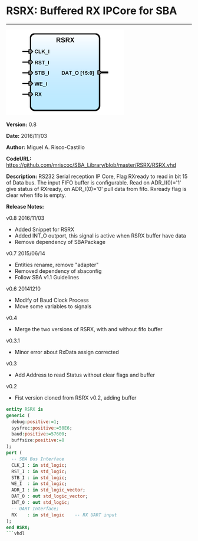 # **RSRX: Buffered RX IPCore for SBA**
- - - 
![](image.png)   

**Version:** 0.8

**Date:** 2016/11/03

**Author:** Miguel A. Risco-Castillo

**CodeURL:** https://github.com/mriscoc/SBA_Library/blob/master/RSRX/RSRX.vhd

**Description:**
RS232 Serial reception IP Core, Flag RXready to read in bit 15 of Data bus.
The input FIFO buffer is configurable. Read on ADR_I(0)='1' give status of RXready,
on ADR_I(0)='0' pull data from fifo. Rxready flag is clear when fifo is empty.

**Release Notes:**

v0.8 2016/11/03
- Added Snippet for RSRX
- Added INT_O outport, this signal is active when RSRX buffer have data
- Remove dependency of SBAPackage

v0.7 2015/06/14
- Entities rename, remove "adapter"
- Removed dependency of sbaconfig
- Follow SBA v1.1 Guidelines

v0.6 20141210
- Modify of Baud Clock Process
- Move some variables to signals

v0.4
- Merge the two versions of RSRX, with and without fifo buffer

v0.3.1
- Minor error about RxData assign corrected

v0.3
- Add Address to read Status without clear flags and buffer

v0.2
- Fist version cloned from RSRX v0.2, adding buffer


```vhdl
entity RSRX is
generic (
  debug:positive:=1;
  sysfrec:positive:=50E6;
  baud:positive:=57600;
  buffsize:positive:=8
);
port (
  -- SBA Bus Interface
  CLK_I : in std_logic;
  RST_I : in std_logic;
  STB_I : in std_logic;
  WE_I  : in std_logic;
  ADR_I : in std_logic_vector;
  DAT_O : out std_logic_vector;
  INT_O : out std_logic;
  -- UART Interface;
  RX    : in std_logic    -- RX UART input
);
end RSRX;
```vhdl
